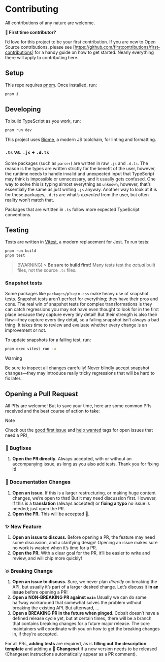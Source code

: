 # Contributing

All contributions of any nature are welcome.

**💁 First time contributor?**

I’d love for this project to be your first contribution. If you are new to Open Source contributions, please see [https://github.com/firstcontributions/first-contributions] for a handy guide on how to get started. Nearly everything there will apply to
contributing here.

## Setup

This repo requires [pnpm](https://pnpm.io/). Once installed, run:

```sh
pnpm i
```

## Developing

To build TypeScript as you work, run:

```sh
pnpm run dev
```

This project uses [Biome](https://biomejs.dev/), a modern JS toolchain, for linting and formatting.

### `.ts` vs. `.js` + `.d.ts`

Some packages (such as `parser`) are written in raw `.js` and `.d.ts`. The reason is the types are written strictly for the benefit of the user, however, the runtime needs to handle invalid and unexpected input that TypeScript may think is impossible or unnecessary, and it usually gets confused. One way to solve this is typing almost everything as `unknown`, however, that’s essentially the same as just writing `.js` anyway. Another way to look at it is for these packages, `.d.ts` are what’s _expected_ from the user, but often reality won’t match that.

Packages that are wrtitten in `.ts` follow more expected TypeScript conventions.

## Testing

Tests are written in [Vitest](https://vitest.dev), a modern replacement for Jest. To run tests:

```sh
pnpm run build
pnpm test
```

> [!WARNING] > **Be sure to build first!** Many tests test the _actual_ built files, not the source `.ts` files.

### Snapshot tests

Some packages like `packages/plugin-css` make heavy use of snapshot tests. Snapshot tests aren’t perfect for everything; they have their pros and cons. The real win of snapshot tests for complex transformations is they can catch regressions you may not have even thought to look for in the first place because they capture every tiny detail! But their strength is also their flaw—they capture every tiny detail, so a failing snapshot isn’t always a bad thing. It takes time to review and evaluate whether every change is an improvement or not.

To update snapshots for a failing test, run:

```sh
pnpm exec vitest run -u
```

> [!WARNING]
> Be sure to inspect all changes carefully! Never blindly accept snapshot changes—they may introduce really tricky regressions that will be hard to fix later..

## Opening a Pull Request

All PRs are welcome! But to save your time, here are some common PRs received and the best course of action to take:

> [!NOTE]
> Check out the [good first issue](https://github.com/terrazzoapp/terrazzo/issues?q=is%3Aissue+is%3Aopen+label%3A%22good+first+issue%22) and [help wanted](https://github.com/terrazzoapp/terrazzo/issues?q=is%3Aissue+is%3Aopen+label%3A%22help+wanted%22) tags for open issues that need a PR!\_

### 🐛 Bugfixes

1. **Open the PR directly.** Always accepted, with or without an accompanying issue, as long as you also add tests. Thank you for fixing it!

### 📖 Documentation Changes

1. **Open an issue.** If this is a larger restructuring, or making huge content changes, we’re open to that! But it may need discussion first. However, if this is a **translation** (always accepted) or **fixing a typo** no issue is needed; just open the PR.
2. **Open the PR.** This will be accepted 🙂.

### ✨ New Feature

1. **Open an issue to discuss.** Before opening a PR, the feature may need some discussion, and a clarifying design! Opening an issue makes sure no work is wasted when it’s time for a PR.
2. **Open the PR.** With a clear goal for the PR, it’ll be easier to write and review, and will chip more quickly!

### 💥 Breaking Change

1. **Open an issue to discuss.** Sure, we never plan _directly_ on breaking the API, but usually it’s part of a larger desired change. Let’s discuss it **in an issue** before opening a PR!
2. **Open a NON-BREAKING PR against `main`** Usually we can do some halfway workaround that somewhat solves the problem without breaking the existing API. But afterward, …
3. **Open a BREAKING PR in the future when pinged**. Cobalt doesn’t have a defined release cycle yet, but at certain times, there will be a branch that contains breaking changes for a future major release. The core maintainers will coordinate with you on how to get the breaking changes in, if they’re accepted.

For all PRs, **adding tests** are required, as is **filling out the description template** and adding a 🦋 **Changeset** if a new version needs to be released (Changeset instructions automatically appear as a PR comment).
